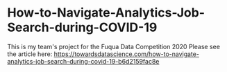 # How-to-Navigate-Analytics-Job-Search-during-COVID-19
This is my team's project for the Fuqua Data Competition 2020
Please see the article here:
https://towardsdatascience.com/how-to-navigate-analytics-job-search-during-covid-19-b6d2159fac8e

